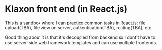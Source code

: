 # Klaxon front end (in React.js)

This is a sandbox where I can practice common tasks in React.js: 
file upload(TBA), file view on server, authentication(TBA), routing(TBA), etc.
 
Good thing about it is that it's decoupled from backend so I dont't have to use server-side web framework templates and can use multiple frontends.

